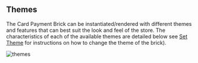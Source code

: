 ## Themes

The Card Payment Brick can be instantiated/rendered with different themes and features that can best suit the look and feel of the store. The characteristics of each of the available themes are detailed below see [Set Theme](/developers/en/docs/checkout-bricks/cardpaymentbrick/configuratons/set-theme) for instructions on how to change the theme of the brick).

![themes](checkout-bricks/themes-paymentcard__EN.png)
